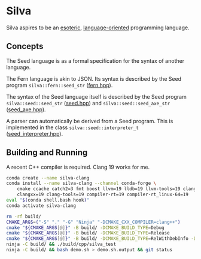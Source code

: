 # Silva

Silva aspires to be an [esoteric](https://en.wikipedia.org/wiki/Esoteric_programming_language),
[language-oriented](https://en.wikipedia.org/wiki/Language-oriented_programming) programming
language.


## Concepts

The Seed language is as a formal specification for the syntax of another language.

The Fern language is akin to JSON. Its syntax is described by the Seed program
`silva::fern::seed_str` ([fern.hpp](cpp/zoo/fern/fern.hpp)).

The syntax of the Seed language itself is described by the Seed program
`silva::seed::seed_str` ([seed.hpp](cpp/syntax/seed.hpp)) and
`silva::seed::seed_axe_str` ([seed_axe.hpp](cpp/syntax/seed_axe.hpp)).

A parser can automatically be derived from a Seed program.
This is implemented in the class
`silva::seed::interpreter_t` ([seed_interpreter.hpp](cpp/syntax/seed_interpreter.hpp)).


## Building and Running

A recent C++ compiler is required. Clang 19 works for me.

```bash
conda create --name silva-clang
conda install --name silva-clang --channel conda-forge \
    cmake ccache catch2=3 fmt boost llvm=19 lldb=19 llvm-tools=19 clang=19 \
    clangxx=19 clang-tools=19 compiler-rt=19 compiler-rt_linux-64=19
eval "$(conda shell.bash hook)"
conda activate silva-clang

rm -rf build/
CMAKE_ARGS=("-S" "." "-G" "Ninja" "-DCMAKE_CXX_COMPILER=clang++")
cmake "${CMAKE_ARGS[@]}" -B build/ -DCMAKE_BUILD_TYPE=Debug
cmake "${CMAKE_ARGS[@]}" -B build/ -DCMAKE_BUILD_TYPE=Release
cmake "${CMAKE_ARGS[@]}" -B build/ -DCMAKE_BUILD_TYPE=RelWithDebInfo -DUSE_TRACY=On
ninja -C build/ && ./build/cpp/silva_test
ninja -C build/ && bash demo.sh > demo.sh.output && git status
```
